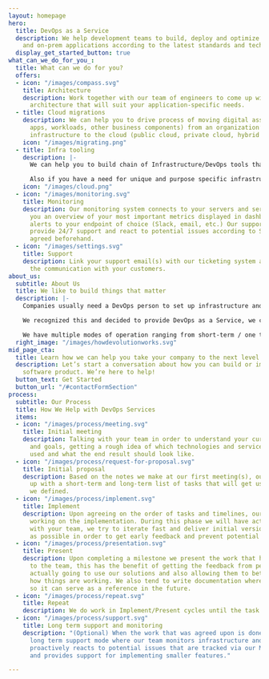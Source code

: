 ```yaml
---
layout: homepage
hero:
  title: DevOps as a Service
  description: We help development teams to build, deploy and optimize Cloud-native
    and on-prem applications according to the latest standards and technologies.
  display_get_started_button: true
what_can_we_do_for_you_:
  title: What can we do for you?
  offers:
  - icon: "/images/compass.svg"
    title: Architecture
    description: Work together with our team of engineers to come up with the appropriate
      architecture that will suit your application-specific needs.
  - title: Cloud migrations
    description: We can help you to drive process of moving digital assets (data,
      apps, workloads, other business components) from an organization’s on-premise
      infrastructure to the cloud (public cloud, private cloud, hybrid cloud, multi-cloud).
    icon: "/images/migrating.png"
  - title: Infra tooling
    description: |-
      We can help you to build chain of Infrastructure/DevOps tools that are needed for running smooth operations & processes - this includes (but not limited to) tools for CI/CD, monitoring, tracing, observability, logging, orchestration, secrets management tools, IaC (Infrastructure as a Code) tools.

      Also if you have a need for unique and purpose specific infrastructure tool we can build it for you.
    icon: "/images/cloud.png"
  - icon: "/images/monitoring.svg"
    title: Monitoring
    description: Our monitoring system connects to your servers and services, gives
      you an overview of your most important metrics displayed in dashboards and sends
      alerts to your endpoint of choice (Slack, email, etc.) Our support team can
      provide 24/7 support and react to potential issues according to SLAs that are
      agreed beforehand.
  - icon: "/images/settings.svg"
    title: Support
    description: Link your support email(s) with our ticketing system and let us do
      the communication with your customers.
about_us:
  subtitle: About Us
  title: We like to build things that matter
  description: |-
    Companies usually need a DevOps person to set up infrastructure and other tooling in the early phases of development and later on the need for active engagement diminishes until some milestone is reached (beta testing, product launch, etc.) Hiring a DevOps can be a long and painful process since there is a shortage of people with these skills on the market, so finding one can be hard (and expensive), also the need for these services may not always be there.

    We recognized this and decided to provide DevOps as a Service, we consider this is the most suitable way of cooperation for a large number of companies, no matter their size. Our team consists of people with vast experience working in the DevOps, SysOps, Networking and VoIP space. During the time we spent working in companies we recognized patterns in software development and applied that knowledge into making frameworks that allow us to quickly provision environments, set up monitoring and all other tooling needed for active development and running software in production.

    We have multiple modes of operation ranging from short-term / one time jobs to long term support. We are very flexible since we know that every customer has a unique set of requirements and it is our job to accommodate them.
  right_image: "/images/howdevolutionworks.svg"
mid_page_cta:
  title: Learn how we can help you take your company to the next level
  description: Let’s start a conversation about how you can build or improve your
    software product. We’re here to help!
  button_text: Get Started
  button_url: "/#contactFormSection"
process:
  subtitle: Our Process
  title: How We Help with DevOps Services
  items:
  - icon: "/images/process/meeting.svg"
    title: Initial meeting
    description: Talking with your team in order to understand your current position
      and goals, getting a rough idea of which technologies and services are being
      used and what the end result should look like.
  - icon: "/images/process/request-for-proposal.svg"
    title: Initial proposal
    description: Based on the notes we make at our first meeting(s), our team comes
      up with a short-term and long-term list of tasks that will get us to the goals
      we defined.
  - icon: "/images/process/implement.svg"
    title: Implement
    description: Upon agreeing on the order of tasks and timelines, our team starts
      working on the implementation. During this phase we will have active communication
      with your team, we try to iterate fast and deliver initial versions as soon
      as possible in order to get early feedback and prevent potential misunderstandings.
  - icon: "/images/process/presentation.svg"
    title: Present
    description: Upon completing a milestone we present the work that has been done
      to the team, this has the benefit of getting the feedback from people that are
      actually going to use our solutions and also allowing them to better understand
      how things are working. We also tend to write documentation where it is applicable
      so it can serve as a reference in the future.
  - icon: "/images/process/repeat.svg"
    title: Repeat
    description: We do work in Implement/Present cycles until the task list is closed.
  - icon: "/images/process/support.svg"
    title: Long term support and monitoring
    description: "(Optional) When the work that was agreed upon is done, we go into
      long term support mode where our team monitors infrastructure and services,
      proactively reacts to potential issues that are tracked via our Monitoring system
      and provides support for implementing smaller features."

---
```

